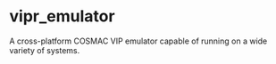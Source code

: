 # vipr_emulator
A cross-platform COSMAC VIP emulator capable of running on a wide variety of systems.
